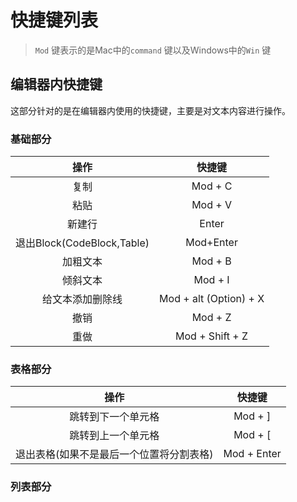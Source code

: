 # &#x20;快捷键列表

> `Mod` 键表示的是Mac中的`command` 键以及Windows中的`Win` 键

## 编辑器内快捷键

这部分针对的是在编辑器内使用的快捷键，主要是对文本内容进行操作。



### 基础部分

|            操作            |           快捷键          |
| :----------------------: | :--------------------: |
|            复制            |         Mod + C        |
|            粘贴            |         Mod + V        |
|            新建行           |          Enter         |
| 退出Block(CodeBlock,Table) |        Mod+Enter       |
|           加粗文本           |         Mod + B        |
|           倾斜文本           |         Mod + I        |
|         给文本添加删除线         | Mod + alt (Option) + X |
|            撤销            |         Mod + Z        |
|            重做            |     Mod + Shift + Z    |

### 表格部分



|           操作          |     快捷键     |
| :-------------------: | :---------: |
|       跳转到下一个单元格       |   Mod + ]   |
|       跳转到上一个单元格       |   Mod + \[  |
| 退出表格(如果不是最后一个位置将分割表格) | Mod + Enter |

### 列表部分

